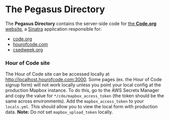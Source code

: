 # The Pegasus Directory

The **Pegasus Directory** contains the server-side code for [the **Code.org** website](https://code.org/), a [Sinatra](http://www.sinatrarb.com/) application responsible for:
* [code.org](https://code.org)
* [hourofcode.com](https://hourofcode.com)
* [csedweek.org](https://csedweek.org)

### Hour of Code site

The Hour of Code site can be accessed locally at http://localhost.hourofcode.com:3000. Some pages (ex. the Hour of Code signup form) will not work locally unless you point your local config at the production Mapbox instance. To do this, go to the AWS Secrets Manager and copy the value for `*/cdo/mapbox_access_token` (the token should be the same across environments). Add the `mapbox_access_token` to your `locals.yml`. This should allow you to view the local form with production data. **Note:** Do not set `mapbox_upload_token` locally.

